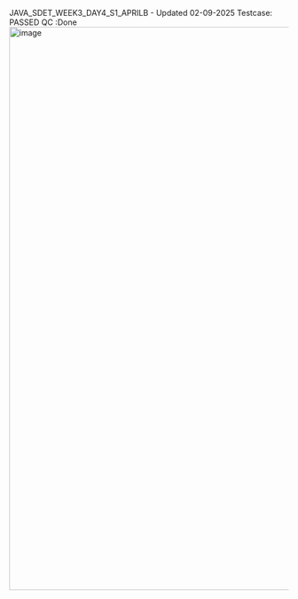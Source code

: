 JAVA_SDET_WEEK3_DAY4_S1_APRILB  - Updated 02-09-2025 
Testcase: PASSED QC :Done
<img width="1913" height="1014" alt="image" src="https://github.com/user-attachments/assets/7d4afb80-c290-4668-8d2c-ee33469b5a7d" />
